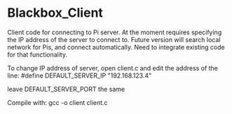 # Blackbox_Client
Client code for connecting to Pi server. At the moment requires specifying the IP address of the server to connect to. Future version will search local network for Pis, and connect automatically. Need to integrate existing code for that functionality.

To change IP address of server, open client.c and edit the address of the line:
#define DEFAULT_SERVER_IP             "192.168.123.4"

leave DEFAULT_SERVER_PORT the same

Compile with:
gcc -o client client.c
